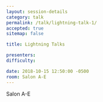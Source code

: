 ```yaml
---
layout: session-details
category: talk
permalink: /talk/lightning-talk-1/
accepted: true
sitemap: false

title: Lightning Talks

presenters:
difficulty:

date: 2018-10-15 12:50:00 -0500
room: Salon A-E
---
```

Salon A-E
